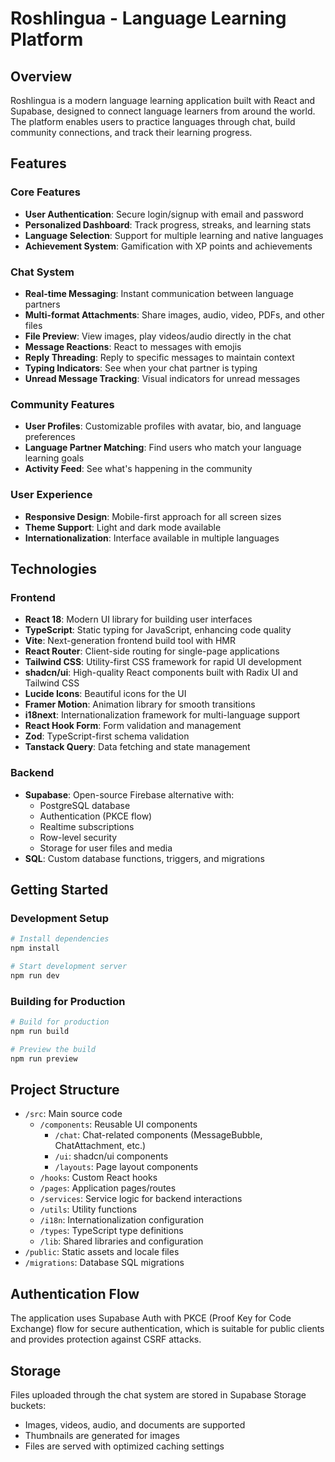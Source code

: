 
# Roshlingua - Language Learning Platform

## Overview

Roshlingua is a modern language learning application built with React and Supabase, designed to connect language learners from around the world. The platform enables users to practice languages through chat, build community connections, and track their learning progress.

## Features

### Core Features
- **User Authentication**: Secure login/signup with email and password
- **Personalized Dashboard**: Track progress, streaks, and learning stats
- **Language Selection**: Support for multiple learning and native languages
- **Achievement System**: Gamification with XP points and achievements

### Chat System
- **Real-time Messaging**: Instant communication between language partners
- **Multi-format Attachments**: Share images, audio, video, PDFs, and other files
- **File Preview**: View images, play videos/audio directly in the chat
- **Message Reactions**: React to messages with emojis
- **Reply Threading**: Reply to specific messages to maintain context
- **Typing Indicators**: See when your chat partner is typing
- **Unread Message Tracking**: Visual indicators for unread messages

### Community Features
- **User Profiles**: Customizable profiles with avatar, bio, and language preferences
- **Language Partner Matching**: Find users who match your language learning goals
- **Activity Feed**: See what's happening in the community

### User Experience
- **Responsive Design**: Mobile-first approach for all screen sizes
- **Theme Support**: Light and dark mode available
- **Internationalization**: Interface available in multiple languages

## Technologies

### Frontend
- **React 18**: Modern UI library for building user interfaces
- **TypeScript**: Static typing for JavaScript, enhancing code quality
- **Vite**: Next-generation frontend build tool with HMR
- **React Router**: Client-side routing for single-page applications
- **Tailwind CSS**: Utility-first CSS framework for rapid UI development
- **shadcn/ui**: High-quality React components built with Radix UI and Tailwind CSS
- **Lucide Icons**: Beautiful icons for the UI
- **Framer Motion**: Animation library for smooth transitions
- **i18next**: Internationalization framework for multi-language support
- **React Hook Form**: Form validation and management
- **Zod**: TypeScript-first schema validation
- **Tanstack Query**: Data fetching and state management

### Backend
- **Supabase**: Open-source Firebase alternative with:
  - PostgreSQL database
  - Authentication (PKCE flow)
  - Realtime subscriptions
  - Row-level security
  - Storage for user files and media
- **SQL**: Custom database functions, triggers, and migrations

## Getting Started

### Development Setup
```bash
# Install dependencies
npm install

# Start development server
npm run dev
```

### Building for Production
```bash
# Build for production
npm run build

# Preview the build
npm run preview
```

## Project Structure

- `/src`: Main source code
  - `/components`: Reusable UI components
    - `/chat`: Chat-related components (MessageBubble, ChatAttachment, etc.)
    - `/ui`: shadcn/ui components
    - `/layouts`: Page layout components
  - `/hooks`: Custom React hooks
  - `/pages`: Application pages/routes
  - `/services`: Service logic for backend interactions
  - `/utils`: Utility functions
  - `/i18n`: Internationalization configuration
  - `/types`: TypeScript type definitions
  - `/lib`: Shared libraries and configuration
- `/public`: Static assets and locale files
- `/migrations`: Database SQL migrations

## Authentication Flow

The application uses Supabase Auth with PKCE (Proof Key for Code Exchange) flow for secure authentication, which is suitable for public clients and provides protection against CSRF attacks.

## Storage

Files uploaded through the chat system are stored in Supabase Storage buckets:
- Images, videos, audio, and documents are supported
- Thumbnails are generated for images
- Files are served with optimized caching settings
